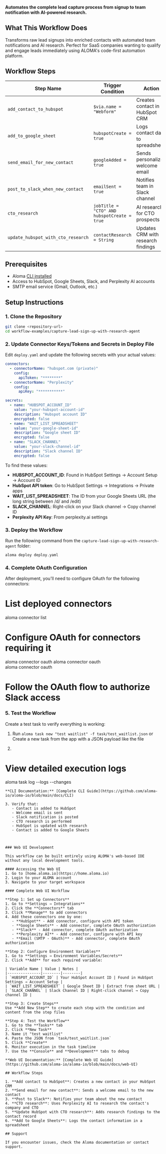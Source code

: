 **Automates the complete lead capture process from signup to team notification with AI-powered research.**

## What This Workflow Does

Transforms raw lead signups into enriched contacts with automated team notifications and AI research. Perfect for SaaS companies wanting to qualify and engage leads immediately using ALOMA's code-first automation platform.

## Workflow Steps

| Step Name | Trigger Condition | Action |
|-----------|-------------------|---------|
| `add_contact_to_hubspot` | `$via.name = "Webform"` | Creates contact in HubSpot CRM |
| `add_to_google_sheet` | `hubspotCreate = true` | Logs contact data to spreadsheet |
| `send_email_for_new_contact` | `googleAdded = true` | Sends personalized welcome email |
| `post_to_slack_when_new_contact` | `emailSent = true` | Notifies team in Slack channel |
| `cto_research` | `jobTitle = "CTO" AND hubspotCreate = true` | AI research for CTO prospects |
| `update_hubspot_with_cto_research` | `contactResearch = String` | Updates CRM with research findings |

## Prerequisites

- Aloma [CLI installed](https://github.com/aloma-io/aloma-io/tree/main/docs/CLI)
- Access to HubSpot, Google Sheets, Slack, and Perplexity AI accounts
- SMTP email service (Gmail, Outlook, etc.)

## Setup Instructions

### 1. Clone the Repository

```bash
git clone <repository-url>
cd workflow-examples/capture-lead-sign-up-with-research-agent
```

### 2. Update Connector Keys/Tokens and Secrets in Deploy File

Edit `deploy.yaml` and update the following secrets with your actual values:

```yaml
connectors:
  - connectorName: "hubspot.com (private)"
    config:
      apiToken: "********"
  - connectorName: "Perplexity"
    config:
      apiKey: "***********"

secrets:
  - name: "HUBSPOT_ACCOUNT_ID"
    value: "your-hubspot-account-id"
    description: "Hubspot account ID"
    encrypted: false
  - name: "WAIT_LIST_SPREADSHEET"
    value: "your-google-sheet-id"
    description: "Google sheet ID"
    encrypted: false
  - name: "SLACK_CHANNEL"
    value: "your-slack-channel-id"
    description: "Slack channel ID"
    encrypted: false
```

To find these values:
- **HUBSPOT_ACCOUNT_ID**: Found in HubSpot Settings → Account Setup → Account ID
- **HubSpot API token**: Go to HubSpot Settings → Integrations → Private apps
- **WAIT_LIST_SPREADSHEET**: The ID from your Google Sheets URL (the long string between /d/ and /edit)
- **SLACK_CHANNEL**: Right-click on your Slack channel → Copy channel ID
- **Perplexity API Key**: From perplexity.ai settings 

### 3. Deploy the Workflow

Run the following command from the `capture-lead-sign-up-with-research-agent` folder:

```bash
aloma deploy deploy.yaml
```

### 4. Complete OAuth Configuration

After deployment, you'll need to configure OAuth for the following connectors:

# List deployed connectors
aloma connector list

# Configure OAuth for connectors requiring it
aloma connector oauth <google-sheets-connector-id>
aloma connector oauth <email-smtp-connector-id>  
aloma connector oauth <slack-connector-id>

# Follow the OAuth flow to authorize Slack access

### 5. Test the Workflow

Create a test task to verify everything is working:

1. Run `aloma task new "test waitlist" -f task/test_waitlist.json`
or Create a new task from the app with a JSON payload like the file

2. 
# View detailed execution logs
aloma task log <task-id> --logs --changes
```
**CLI Documentation:** [Complete CLI Guide](https://github.com/aloma-io/aloma-io/blob/main/docs/CLI)

3. Verify that:
   - Contact is added to HubSpot
   - Welcome email is sent
   - Slack notification is posted
   - CTO research is performed
   - HubSpot is updated with research
   - Contact is added to Google Sheets



### Web UI Development

This workflow can be built entirely using ALOMA's web-based IDE without any local development tools.

#### Accessing the Web UI
1. Go to [home.aloma.io](https://home.aloma.io)
2. Login to your ALOMA account
3. Navigate to your target workspace

#### Complete Web UI Workflow

**Step 1: Set up Connectors**
1. Go to **Settings → Integrations**
2. Click the **Connectors** tab
3. Click **Manage** to add connectors
4. Add these connectors one by one:
   - **HubSpot** - Add connector, configure with API token
   - **Google Sheets** - Add connector, complete OAuth authorization
   - **Slack** - Add connector, complete OAuth authorization  
   - **Perplexity AI** - Add connector, configure with API key
   - **Email (SMTP - OAuth)** - Add connector, complete OAuth authorization

**Step 2: Configure Environment Variables**
1. Go to **Settings → Environment Variables/Secrets**
2. Click **Add** for each required variable:

| Variable Name | Value | Notes |
|---------------|--------|--------|
| `HUBSPOT_ACCOUNT_ID` | Your HubSpot Account ID | Found in HubSpot Settings → Account Setup |
| `WAIT_LIST_SPREADSHEET` | Google Sheet ID | Extract from sheet URL |
| `SLACK_CHANNEL` | Slack Channel ID | Right-click channel → Copy channel ID |

**Step 3: Create Steps**
Use **Add New Step** to create each step with the condition and content from the step files

**Step 4: Test the Workflow**
1. Go to the **Tasks** tab
2. Click **New Task**
3. Name it "test waitlist"
4. Paste the JSON from `task/test_waitlist.json`
5. Click **Create**
6. Monitor execution in the task timeline
7. Use the **Console** and **Development** tabs to debug

**Web UI Documentation:** [Complete Web UI Guide](https://github.com/aloma-io/aloma-io/blob/main/docs/web-UI)

## Workflow Steps

1. **Add contact to HubSpot**: Creates a new contact in your HubSpot CRM
2. **Send email for new contact**: Sends a welcome email to the new contact
3. **Post to Slack**: Notifies your team about the new contact
4. **CTO research**: Uses Perplexity AI to research the contact's company and CTO
5. **Update HubSpot with CTO research**: Adds research findings to the contact record
6. **Add to Google Sheets**: Logs the contact information in a spreadsheet

## Support

If you encounter issues, check the Aloma documentation or contact support.
